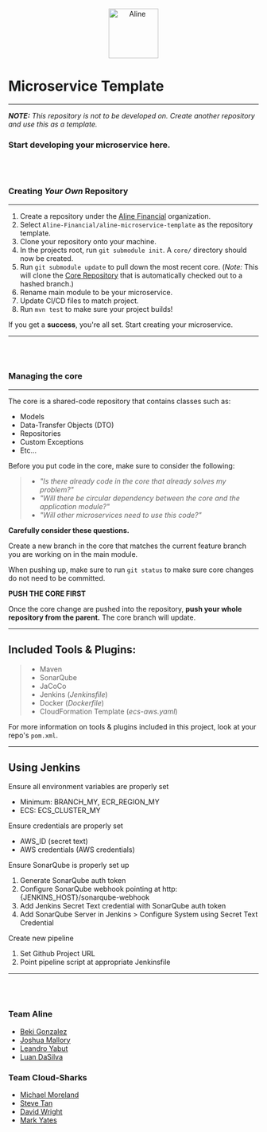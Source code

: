 
<div style="text-align: center; margin: 20px">
    <img src="https://avatars.githubusercontent.com/u/81389149?s=400&u=7fddbf624d3443e4da55f2a11879da78c80fdab7&v=4" alt="Aline" width="100"/>
</div>

Microservice Template
===
___
_**NOTE:** This repository is not to be developed on. Create another repository and use this as a template._

### Start developing your microservice here.
<br>
<br>

### Creating _Your Own_ Repository

___
1. Create a repository under the [Aline Financial](https://github.com/Aline-Financial) organization.
2. Select `Aline-Financial/aline-microservice-template` as the repository template.
3. Clone your repository onto your machine.
4. In the projects root, run `git submodule init`. A `core/` directory should now be created.
5. Run `git submodule update` to pull down the most recent core. (_Note:_ This will clone the [Core Repository](https://github.com/Aline-Financial/core) that is automatically checked out to a hashed branch.)
6. Rename main module to be your microservice.
7. Update CI/CD files to match project.
8. Run `mvn test` to make sure your project builds!

If you get a **success**, you're all set. Start creating your microservice.

___

<br>
<br>

### Managing the core

___
The core is a shared-code repository that contains classes such as:
- Models
- Data-Transfer Objects (DTO)
- Repositories
- Custom Exceptions
- Etc...

Before you put code in the core, make sure to consider the following:
> - _"Is there already code in the core that already solves my problem?"_
> - _"Will there be circular dependency between the core and the application module?"_
> - _"Will other microservices need to use this code?"_

**Carefully consider these questions.**

Create a new branch in the core that matches the current feature branch you are working on in the main module.

When pushing up, make sure to run `git status` to make sure core changes do not need to be committed.


**PUSH THE CORE FIRST**

Once the core change are pushed into the repository, **push your whole repository from the parent.** The core branch will update.

___

## Included Tools & Plugins:

> - Maven
> - SonarQube
> - JaCoCo
> - Jenkins (_Jenkinsfile_)
> - Docker (_Dockerfile_)
> - CloudFormation Template (_ecs-aws.yaml_)

For more information on tools & plugins included in this project, look at your repo's `pom.xml`.

___

## Using Jenkins

Ensure all environment variables are properly set
- Minimum: BRANCH_MY, ECR_REGION_MY
- ECS: ECS_CLUSTER_MY

Ensure credentials are properly set
- AWS_ID (secret text)
- AWS credentials (AWS credentials)

Ensure SonarQube is properly set up
1. Generate SonarQube auth token
2. Configure SonarQube webhook pointing at http:{JENKINS_HOST}/sonarqube-webhook
3. Add Jenkins Secret Text credential with SonarQube auth token
4. Add SonarQube Server in Jenkins > Configure System using Secret Text Credential

Create new pipeline
1. Set Github Project URL
2. Point pipeline script at appropriate Jenkinsfile

___

<br>
<br>

### Team Aline
- [Beki Gonzalez](https://github.com/beki01)
- [Joshua Mallory](https://github.com/Joshua-Mallory)
- [Leandro Yabut](https://github.com/leandroyabut)
- [Luan DaSilva](https://github.com/smooth-dasilva)

### Team Cloud-Sharks
- [Michael Moreland](https://github.com/ssmichaelm)
- [Steve Tan](https://github.com/SteveTanSS)
- [David Wright](https://github.com/davidsmoothstack)
- [Mark Yates](https://github.com/markyates7748)

